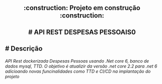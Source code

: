 <h2 align="center"> 
    :construction:  Projeto em construção  :construction:
</h2>

<h2 align="center"> 
   # API REST DESPESAS PESSOAIS0    
</h2>

<h2 align="left"> 
# Descrição 
</h2>
<h6> 
   API Rest dockerizada Despesas Pessoas usando .Net core 6, banco de dados mysql, TTD. O objetivo é atualizir da versão .net core 2.2 para .net 6 adicioando novas funcinalidades como TTD e CI/CD na  implantação do projeto
</h6>
 
 
